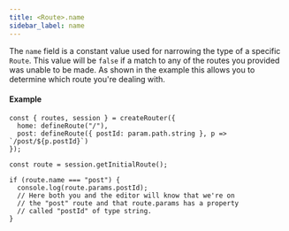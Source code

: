 ```yaml
---
title: <Route>.name
sidebar_label: name
---
```


The `name` field is a constant value used for narrowing the type of a specific `Route`. This value will be `false` if a match to any of the routes you provided was unable to be made. As shown in the example this allows you to determine which route you're dealing with.

#### Example

```tsx
const { routes, session } = createRouter({
  home: defineRoute("/"),
  post: defineRoute({ postId: param.path.string }, p => `/post/${p.postId}`)
});

const route = session.getInitialRoute();

if (route.name === "post") {
  console.log(route.params.postId);
  // Here both you and the editor will know that we're on
  // the "post" route and that route.params has a property
  // called "postId" of type string.
}
```
